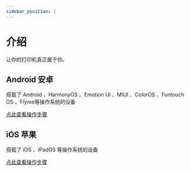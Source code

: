 ```yaml
---
sidebar_position: 1
---
```


# 介绍

让你的打印机真正属于你。

## Android 安卓

搭载了 Android 、HarmonyOS 、Emotion UI 、MIUI 、ColorOS 、Funtouch OS 、Flyme等操作系统的设备

 [点此查看操作步骤](Android)

## iOS 苹果

搭载了 iOS 、iPadOS 等操作系统的设备

 [点此查看操作步骤](iOS)
